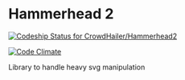 Hammerhead 2
============

[ ![Codeship Status for CrowdHailer/Hammerhead2](https://www.codeship.io/projects/d312c9d0-cc53-0131-b833-02443375fc0a/status?branch=master)](https://www.codeship.io/projects/22673)

[![Code Climate](https://codeclimate.com/github/CrowdHailer/Hammerhead2.png)](https://codeclimate.com/github/CrowdHailer/Hammerhead2)

Library to handle heavy svg manipulation